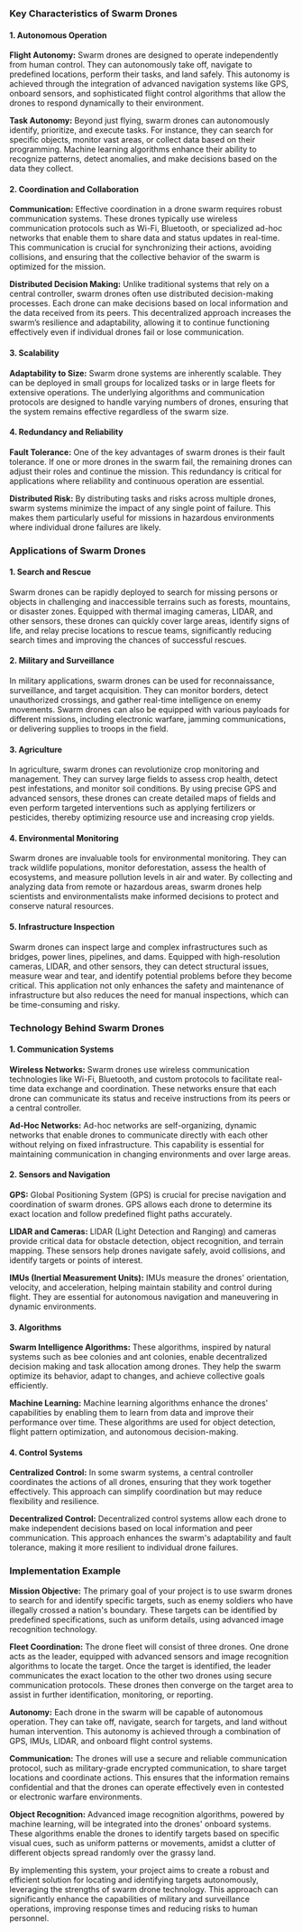 ### Key Characteristics of Swarm Drones

#### 1. Autonomous Operation
**Flight Autonomy:** Swarm drones are designed to operate independently from human control. They can autonomously take off, navigate to predefined locations, perform their tasks, and land safely. This autonomy is achieved through the integration of advanced navigation systems like GPS, onboard sensors, and sophisticated flight control algorithms that allow the drones to respond dynamically to their environment.

**Task Autonomy:** Beyond just flying, swarm drones can autonomously identify, prioritize, and execute tasks. For instance, they can search for specific objects, monitor vast areas, or collect data based on their programming. Machine learning algorithms enhance their ability to recognize patterns, detect anomalies, and make decisions based on the data they collect.

#### 2. Coordination and Collaboration
**Communication:** Effective coordination in a drone swarm requires robust communication systems. These drones typically use wireless communication protocols such as Wi-Fi, Bluetooth, or specialized ad-hoc networks that enable them to share data and status updates in real-time. This communication is crucial for synchronizing their actions, avoiding collisions, and ensuring that the collective behavior of the swarm is optimized for the mission.

**Distributed Decision Making:** Unlike traditional systems that rely on a central controller, swarm drones often use distributed decision-making processes. Each drone can make decisions based on local information and the data received from its peers. This decentralized approach increases the swarm’s resilience and adaptability, allowing it to continue functioning effectively even if individual drones fail or lose communication.

#### 3. Scalability
**Adaptability to Size:** Swarm drone systems are inherently scalable. They can be deployed in small groups for localized tasks or in large fleets for extensive operations. The underlying algorithms and communication protocols are designed to handle varying numbers of drones, ensuring that the system remains effective regardless of the swarm size.

#### 4. Redundancy and Reliability
**Fault Tolerance:** One of the key advantages of swarm drones is their fault tolerance. If one or more drones in the swarm fail, the remaining drones can adjust their roles and continue the mission. This redundancy is critical for applications where reliability and continuous operation are essential.

**Distributed Risk:** By distributing tasks and risks across multiple drones, swarm systems minimize the impact of any single point of failure. This makes them particularly useful for missions in hazardous environments where individual drone failures are likely.

### Applications of Swarm Drones

#### 1. Search and Rescue
Swarm drones can be rapidly deployed to search for missing persons or objects in challenging and inaccessible terrains such as forests, mountains, or disaster zones. Equipped with thermal imaging cameras, LIDAR, and other sensors, these drones can quickly cover large areas, identify signs of life, and relay precise locations to rescue teams, significantly reducing search times and improving the chances of successful rescues.

#### 2. Military and Surveillance
In military applications, swarm drones can be used for reconnaissance, surveillance, and target acquisition. They can monitor borders, detect unauthorized crossings, and gather real-time intelligence on enemy movements. Swarm drones can also be equipped with various payloads for different missions, including electronic warfare, jamming communications, or delivering supplies to troops in the field.

#### 3. Agriculture
In agriculture, swarm drones can revolutionize crop monitoring and management. They can survey large fields to assess crop health, detect pest infestations, and monitor soil conditions. By using precise GPS and advanced sensors, these drones can create detailed maps of fields and even perform targeted interventions such as applying fertilizers or pesticides, thereby optimizing resource use and increasing crop yields.

#### 4. Environmental Monitoring
Swarm drones are invaluable tools for environmental monitoring. They can track wildlife populations, monitor deforestation, assess the health of ecosystems, and measure pollution levels in air and water. By collecting and analyzing data from remote or hazardous areas, swarm drones help scientists and environmentalists make informed decisions to protect and conserve natural resources.

#### 5. Infrastructure Inspection
Swarm drones can inspect large and complex infrastructures such as bridges, power lines, pipelines, and dams. Equipped with high-resolution cameras, LIDAR, and other sensors, they can detect structural issues, measure wear and tear, and identify potential problems before they become critical. This application not only enhances the safety and maintenance of infrastructure but also reduces the need for manual inspections, which can be time-consuming and risky.

### Technology Behind Swarm Drones

#### 1. Communication Systems
**Wireless Networks:** Swarm drones use wireless communication technologies like Wi-Fi, Bluetooth, and custom protocols to facilitate real-time data exchange and coordination. These networks ensure that each drone can communicate its status and receive instructions from its peers or a central controller.

**Ad-Hoc Networks:** Ad-hoc networks are self-organizing, dynamic networks that enable drones to communicate directly with each other without relying on fixed infrastructure. This capability is essential for maintaining communication in changing environments and over large areas.

#### 2. Sensors and Navigation
**GPS:** Global Positioning System (GPS) is crucial for precise navigation and coordination of swarm drones. GPS allows each drone to determine its exact location and follow predefined flight paths accurately.

**LIDAR and Cameras:** LIDAR (Light Detection and Ranging) and cameras provide critical data for obstacle detection, object recognition, and terrain mapping. These sensors help drones navigate safely, avoid collisions, and identify targets or points of interest.

**IMUs (Inertial Measurement Units):** IMUs measure the drones' orientation, velocity, and acceleration, helping maintain stability and control during flight. They are essential for autonomous navigation and maneuvering in dynamic environments.

#### 3. Algorithms
**Swarm Intelligence Algorithms:** These algorithms, inspired by natural systems such as bee colonies and ant colonies, enable decentralized decision making and task allocation among drones. They help the swarm optimize its behavior, adapt to changes, and achieve collective goals efficiently.

**Machine Learning:** Machine learning algorithms enhance the drones' capabilities by enabling them to learn from data and improve their performance over time. These algorithms are used for object detection, flight pattern optimization, and autonomous decision-making.

#### 4. Control Systems
**Centralized Control:** In some swarm systems, a central controller coordinates the actions of all drones, ensuring that they work together effectively. This approach can simplify coordination but may reduce flexibility and resilience.

**Decentralized Control:** Decentralized control systems allow each drone to make independent decisions based on local information and peer communication. This approach enhances the swarm's adaptability and fault tolerance, making it more resilient to individual drone failures.

### Implementation Example

**Mission Objective:** The primary goal of your project is to use swarm drones to search for and identify specific targets, such as enemy soldiers who have illegally crossed a nation's boundary. These targets can be identified by predefined specifications, such as uniform details, using advanced image recognition technology.

**Fleet Coordination:** The drone fleet will consist of three drones. One drone acts as the leader, equipped with advanced sensors and image recognition algorithms to locate the target. Once the target is identified, the leader communicates the exact location to the other two drones using secure communication protocols. These drones then converge on the target area to assist in further identification, monitoring, or reporting.

**Autonomy:** Each drone in the swarm will be capable of autonomous operation. They can take off, navigate, search for targets, and land without human intervention. This autonomy is achieved through a combination of GPS, IMUs, LIDAR, and onboard flight control systems.

**Communication:** The drones will use a secure and reliable communication protocol, such as military-grade encrypted communication, to share target locations and coordinate actions. This ensures that the information remains confidential and that the drones can operate effectively even in contested or electronic warfare environments.

**Object Recognition:** Advanced image recognition algorithms, powered by machine learning, will be integrated into the drones' onboard systems. These algorithms enable the drones to identify targets based on specific visual cues, such as uniform patterns or movements, amidst a clutter of different objects spread randomly over the grassy land.

By implementing this system, your project aims to create a robust and efficient solution for locating and identifying targets autonomously, leveraging the strengths of swarm drone technology. This approach can significantly enhance the capabilities of military and surveillance operations, improving response times and reducing risks to human personnel.
